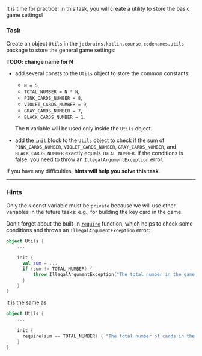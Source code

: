 It is time for practice!
In this task, you will create a utility to store the basic game settings!

### Task

Create an object `Utils` in the `jetbrains.kotlin.course.codenames.utils` package to store the general game settings:

**TODO: change name for N**

- add several consts to the `Utils` object to store the common constants:
  - `N = 5`, 
  - `TOTAL_NUMBER = N * N`, 
  - `PINK_CARDS_NUMBER = 8`, 
  - `VIOLET_CARDS_NUMBER = 9`, 
  - `GRAY_CARDS_NUMBER = 7`, 
  - `BLACK_CARDS_NUMBER = 1`.
  
  The `N` variable will be used only inside the `Utils` object.
- add the `init` block to the `Utils` object to check if the sum of `PINK_CARDS_NUMBER`, `VIOLET_CARDS_NUMBER`, `GRAY_CARDS_NUMBER`, and `BLACK_CARDS_NUMBER` exactly equals `TOTAL_NUMBER`.
  If the conditions is false, you need to throw an `IllegalArgumentException` error.

If you have any difficulties, **hints will help you solve this task**.

----

### Hints

<div class="hint" title="Access modifiers">
  
  Only the `N` const variable must be `private` because we will use other variables in the future tasks: 
  e.g., for building the key card in the game.
</div>

<div class="hint" title="The require built-in function">
  
Don't forget about the built-in [`require`](https://kotlinlang.org/api/latest/jvm/stdlib/kotlin/require.html) function, which helps to check some conditions and throws an `IllegalArgumentException` error:

```kotlin
object Utils {
    ...
  
    init {
      val sum = ...
      if (sum != TOTAL_NUMBER) {
          throw IllegalArgumentException("The total number in the game must be: $TOTAL_NUMBER")
      }
    }
}
```

It is the same as 

```kotlin
object Utils {
    ...
  
    init {
      require(sum == TOTAL_NUMBER) { "The total number of cards in the game must be: $TOTAL_NUMBER" }
    }
}
```

</div>

